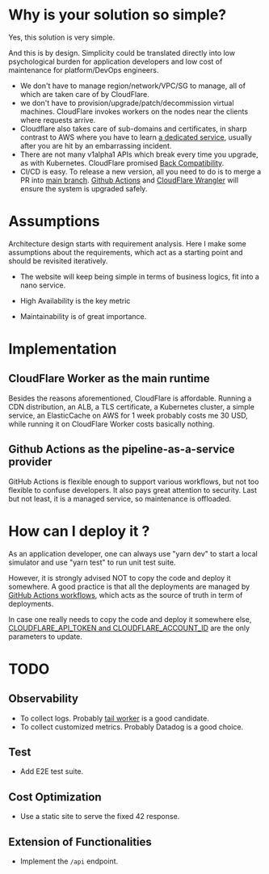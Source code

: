 # Why is your solution so simple?
Yes, this solution is very simple.

And this is by design. Simplicity could be translated directly into low psychological burden for application developers and low cost of maintenance for platform/DevOps engineers.

- We don't have to manage region/network/VPC/SG to manage, all of which are taken care of by CloudFlare.
- we don't have to provision/upgrade/patch/decommission virtual machines. CloudFlare invokes workers on the nodes near the clients where requests arrive.
- Cloudflare also takes care of sub-domains and certificates, in sharp contrast to AWS where you have to learn [a dedicated service](https://aws.amazon.com/certificate-manager/?nc=sn&loc=1), usually after you are hit by an embarrassing  incident.
- There are not many v1alpha1 APIs which break every time you upgrade, as with Kubernetes. CloudFlare promised [Back Compatibility](https://blog.cloudflare.com/backwards-compatibility-in-cloudflare-workers/).
- CI/CD is easy. To release a new version, all you need to do is to merge a PR into [main branch](https://github.com/lipingtababa/trdl). [Github Actions](./.github/workflows/service.yml) and [CloudFlare Wrangler](https://developers.cloudflare.com/workers/wrangler/commands/#deploy) will ensure the system is upgraded safely.

# Assumptions
Architecture design starts with requirement analysis. Here I make some assumptions about the requirements, which act as a starting point and should be revisited iteratively.

- The website will keep being simple in terms of business logics, fit into a nano service.

- High Availability is the key metric

- Maintainability is of great importance.

# Implementation 
## CloudFlare Worker as the main runtime
Besides the reasons aforementioned, CloudFlare is affordable. Running a CDN distribution, an ALB, a TLS certificate, a Kubernetes cluster, a simple service,  an ElasticCache on AWS for 1 week probably costs me 30 USD, while running it on CloudFlare Worker costs basically nothing.

## Github Actions as the pipeline-as-a-service provider
GitHub Actions is flexible enough to support various workflows, but not too flexible to confuse developers. It also pays great attention to security. Last but not least, it is a managed service, so maintenance is offloaded.

# How can I deploy it ?

As an application developer, one can always use "yarn dev" to start a local simulator and use "yarn test" to run unit test suite.

However, it is strongly advised NOT to copy the code and deploy it somewhere. A good practice is that all the deployments are managed by [GitHub Actions workflows](./.github/workflows/service.yml), which acts as the source of truth in term of deployments.

In case one really needs to copy the code and deploy it somewhere else, [CLOUDFLARE_API_TOKEN and CLOUDFLARE_ACCOUNT_ID](./.github/workflows/service.yml#38) are the only parameters to update.

# TODO
## Observability
- To collect logs. Probably [tail worker](https://developers.cloudflare.com/workers/runtime-apis/handlers/tail/) is a good candidate.
- To collect customized metrics. Probably Datadog is a good choice.

## Test
- Add E2E test suite.

## Cost Optimization
- Use a static site to serve the fixed 42 response.

## Extension of Functionalities
- Implement the `/api` endpoint.
